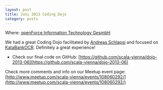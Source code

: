 ```yaml
---
layout: post
title: Juni 2013 Coding Dojo
category: posts
---
```


Where: [openForce Information Technology GesmbH](http://openforce.at/)

We had a great Coding Dojo facilitated by [Andreas Schlapsi](http://www.andreas-schlapsi.com/) and focused on [KataBankOCR](http://www.codingdojo.org/cgi-bin/wiki.pl?KataBankOCR). Definitely a great experience! 

  * Check our final code on GitHub: [https://github.com/scala-vienna/dojo-2013-06](https://github.com/scala-vienna/dojo-2013-06)
  
Check more comments and info on our Meetup event page:<br/>
[http://www.meetup.com/scala-vienna/events/108060292/](http://www.meetup.com/scala-vienna/events/108060292/)
 
